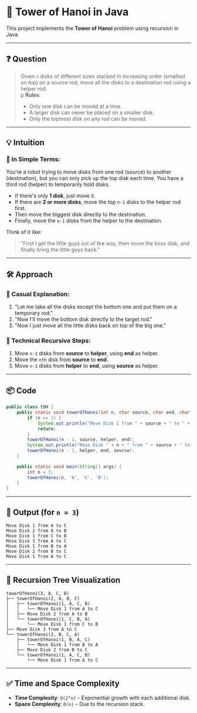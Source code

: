 # 🗼 Tower of Hanoi in Java

This project implements the **Tower of Hanoi** problem using recursion in Java.

---

## ❓ Question

> Given `n` disks of different sizes stacked in increasing order (smallest on top) on a source rod, move all the disks to a destination rod using a helper rod.  
> p
> **Rules**:
> - Only one disk can be moved at a time.
> - A larger disk can never be placed on a smaller disk.
> - Only the topmost disk on any rod can be moved.

---

## 💡 Intuition

### 🧠 In Simple Terms:
You're a robot trying to move disks from one rod (source) to another (destination), but you can only pick up the top disk each time. You have a third rod (helper) to temporarily hold disks.

- If there's only **1 disk**, just move it.
- If there are **2 or more disks**, move the top `n-1` disks to the helper rod first.
- Then move the biggest disk directly to the destination.
- Finally, move the `n-1` disks from the helper to the destination.

Think of it like:
> "First I get the little guys out of the way, then move the boss disk, and finally bring the little guys back."

---

## 🛠️ Approach

### 🧒 Casual Explanation:
1. "Let me take all the disks except the bottom one and put them on a temporary rod."
2. "Now I'll move the bottom disk directly to the target rod."
3. "Now I just move all the little disks back on top of the big one."

### 🔁 Technical Recursive Steps:
1. Move `n-1` disks from **source** to **helper**, using **end** as helper.
2. Move the `nth` disk from **source** to **end**.
3. Move `n-1` disks from **helper** to **end**, using **source** as helper.

---

## 📦 Code

```java
public class tOH {
    public static void towerOfHanoi(int n, char source, char end, char helper) {
        if (n == 1) {
            System.out.println("Move Disk 1 from " + source + " to " + end);
            return;
        }
        towerOfHanoi(n - 1, source, helper, end);
        System.out.println("Move Disk " + n + " from " + source + " to " + end);
        towerOfHanoi(n - 1, helper, end, source);
    }

    public static void main(String[] args) {
        int n = 3;
        towerOfHanoi(n, 'A', 'C', 'B');
    }
}
````

---

## 🧾 Output (for `n = 3`)

```
Move Disk 1 from A to C
Move Disk 2 from A to B
Move Disk 1 from C to B
Move Disk 3 from A to C
Move Disk 1 from B to A
Move Disk 2 from B to C
Move Disk 1 from A to C
```

---

## 🌳 Recursion Tree Visualization

```
towerOfHanoi(3, A, C, B)
├── towerOfHanoi(2, A, B, C)
│   ├── towerOfHanoi(1, A, C, B)
│   │   └── Move Disk 1 from A to C
│   ├── Move Disk 2 from A to B
│   └── towerOfHanoi(1, C, B, A)
│       └── Move Disk 1 from C to B
├── Move Disk 3 from A to C
└── towerOfHanoi(2, B, C, A)
    ├── towerOfHanoi(1, B, A, C)
    │   └── Move Disk 1 from B to A
    ├── Move Disk 2 from B to C
    └── towerOfHanoi(1, A, C, B)
        └── Move Disk 1 from A to C
```

---

## ✅ Time and Space Complexity

* **Time Complexity**: `O(2^n)` – Exponential growth with each additional disk.
* **Space Complexity**: `O(n)` – Due to the recursion stack.




```


